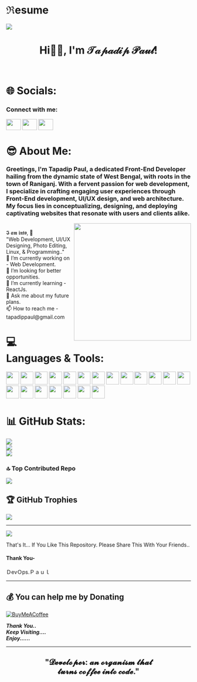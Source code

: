 # ℜesume
<img align="center" src="https://imgs.search.brave.com/WxM1xPwxYktMdh3lO9wyIswZadbdAU3W-vdEEu4p5BI/rs:fit:1200:590:1/g:ce/aHR0cHM6Ly93d3cu/ZGlnaXRhbGFkbGVj/dGlvLmNvbS93cC1j/b250ZW50L3VwbG9h/ZHMvMjAyMC8wNC9O/ZXctUE5DLUFuaW1h/dGVkLUJhbm5lcnMu/Z2lm.gif">
<h1 align="center">Hi👋🏻, I'm 𝒯𝒶𝓅𝒶𝒹𝒾𝓅 𝒫𝒶𝓊𝓁!</h1> </br>

# 🌐 Socials:
<h3 align="left">Connect with me:</h3>
<p align="left">
<a href="https://www.linkedin.com/in/tapadip-paul"><img align="center" src="https://raw.githubusercontent.com/rahuldkjain/github-profile-readme-generator/master/src/images/icons/Social/linked-in-alt.svg" alt="" height="30" width="40" /></a>
<a href="https://www.instagram.com/devops.paul/"><img align="center" src="https://raw.githubusercontent.com/rahuldkjain/github-profile-readme-generator/master/src/images/icons/Social/instagram.svg" alt="" height="30" width="40" /></a>
<a href="https://twitter.com/TapadipPaul"><img align="center" src="https://raw.githubusercontent.com/rahuldkjain/github-profile-readme-generator/master/src/images/icons/Social/twitter.svg" alt="" height="30" width="40" /></a>
</p>

# 😎 About Me:
### Greetings, I'm Tapadip Paul, a dedicated Front-End Developer hailing from the dynamic state of West Bengal, with roots in the town of Raniganj. With a fervent passion for web development, I specialize in crafting engaging user experiences through Front-End development, UI/UX design, and web architecture. My focus lies in conceptualizing, designing, and deploying captivating websites that resonate with users and clients alike.
  <img align='right' src="https://imgs.search.brave.com/NFGz-R8IVMMvvtZVjPtXlydLK1MhVbJvzoueldghxbY/rs:fit:800:600:1/g:ce/aHR0cHM6Ly9jZG4u/ZHJpYmJibGUuY29t/L3VzZXJzLzEwMjU4/Mzgvc2NyZWVuc2hv/dHMvNjIyMDg4NS9k/ZXZndXkzLmdpZg.gif" width="319">
<br/>
𝕴 𝖆𝖒 𝖎𝖓𝖙𝖔, 🙏
<br>
"Web Development, UI/UX Designing, Photo Editing, Linux, & Programming.."
<br>
🔭 I’m currently working on - Web Development. <br>👯 I’m looking for better opportunities. <br>🌱 I’m currently learning - ReactJs. <br>💬 Ask me about my future plans. <br> 📫 How to reach me - tapadippaul@gmail.com




# 💻 Languages & Tools:
<p align="left">
<img src="https://cdn.jsdelivr.net/gh/devicons/devicon@latest/icons/vscode/vscode-original.svg" height="35px" width="35px" />
<img src="https://cdn.jsdelivr.net/gh/devicons/devicon@latest/icons/androidstudio/androidstudio-original.svg" height="35px" width="35px" />
<img src="https://cdn.jsdelivr.net/gh/devicons/devicon@latest/icons/eclipse/eclipse-original.svg" height="35px" width="35px" />
<img src="https://cdn.jsdelivr.net/gh/devicons/devicon@latest/icons/git/git-original.svg" height="35px" width="35px" />
<img src="https://cdn.jsdelivr.net/gh/devicons/devicon@latest/icons/java/java-original.svg" height="35px" width="35px" />
<img src="https://cdn.jsdelivr.net/gh/devicons/devicon@latest/icons/python/python-original.svg" height="35px" width="35px" />
<img src="https://cdn.jsdelivr.net/gh/devicons/devicon@latest/icons/flutter/flutter-original.svg" height="35px" width="35px" />
<img src="https://cdn.jsdelivr.net/gh/devicons/devicon@latest/icons/html5/html5-original.svg" height="35px" width="35px" />
<img src="https://cdn.jsdelivr.net/gh/devicons/devicon@latest/icons/css3/css3-original.svg" height="35px" width="35px" />
<img src="https://cdn.jsdelivr.net/gh/devicons/devicon@latest/icons/sass/sass-original.svg" height="35px" width="35px" />
<img src="https://cdn.jsdelivr.net/gh/devicons/devicon@latest/icons/bootstrap/bootstrap-original.svg" height="35px" width="35px" />
<img src="https://cdn.jsdelivr.net/gh/devicons/devicon@latest/icons/javascript/javascript-original.svg" height="35px" width="35px" />
<img src="https://img.icons8.com/external-basicons-line-edtgraphics/50/fde047/external-Curly-brackets-coding-basicons-line-edtgraphics.png" alt="" width="35" height="35" />
<img src="https://cdn.jsdelivr.net/gh/devicons/devicon@latest/icons/npm/npm-original-wordmark.svg" height="35px" width="35px" />
<img src="https://cdn.jsdelivr.net/gh/devicons/devicon@latest/icons/php/php-original.svg" height="35px" width="35px" />
<img src="https://cdn.jsdelivr.net/gh/devicons/devicon@latest/icons/mysql/mysql-original-wordmark.svg" height="35px" width="35px" />
<img src="https://cdn.jsdelivr.net/gh/devicons/devicon@latest/icons/figma/figma-original.svg" height="35px" width="35px" />
<img src="https://cdn.jsdelivr.net/gh/devicons/devicon@latest/icons/canva/canva-original.svg" height="35px" width="35px" />
<img src="https://cdn.jsdelivr.net/gh/devicons/devicon@latest/icons/ubuntu/ubuntu-original.svg" height="35px" width="35px" />
<img src="https://cdn.jsdelivr.net/gh/devicons/devicon@latest/icons/linux/linux-original.svg" height="35px" width="35px" />
</p>

# 📊 GitHub Stats:
![](https://github-readme-stats.vercel.app/api?username=Tapadip16&theme=radical&hide_border=false&include_all_commits=true&count_private=false)<br/>
![](https://github-readme-streak-stats.herokuapp.com/?user=Tapadip16&theme=radical&hide_border=false)<br/>
![](https://github-readme-stats.vercel.app/api/top-langs/?username=Tapadip16&theme=radical&hide_border=false&include_all_commits=true&count_private=false&layout=compact)

### 🔝 Top Contributed Repo
![](https://github-contributor-stats.vercel.app/api?username=Tapadip16&limit=5&theme=radical&combine_all_yearly_contributions=true)

<!-- Proudly created with GPRM ( https://gprm.itsvg.in ) -->

## 🏆 GitHub Trophies
![](https://github-profile-trophy.vercel.app/?username=Tapadip16&theme=radical&no-frame=false&no-bg=false&margin-w=4)
  
---
  
  ![](https://visitcount.itsvg.in/api?id=Tapadip16&icon=0&color=4)
  
That's It... If You Like This Repository. Please Share This With Your Friends..
  
#### Thank You-

ＤevＯps.Ｐａｕｌ
  
---
  


 ## 💰 You can help me by Donating
  [![BuyMeACoffee](https://img.shields.io/badge/Buy%20Me%20a%20Coffee-ffdd00?style=for-the-badge&logo=buy-me-a-coffee&logoColor=black)](https://www.buymeacoffee.com/tapadippaul) 

***Thank You..*** <br>
***Keep Visiting....*** <br>
***Enjoy......***

---

<h2 align="center" color="#cc2121">"𝓓𝓮𝓿𝓮𝓵𝓸𝓹𝓮𝓻: 𝓪𝓷 𝓸𝓻𝓰𝓪𝓷𝓲𝓼𝓶 𝓽𝓱𝓪𝓽 <br> 𝓽𝓾𝓻𝓷𝓼 𝓬𝓸𝓯𝓯𝓮𝓮 𝓲𝓷𝓽𝓸 𝓬𝓸𝓭𝓮."</h2>
